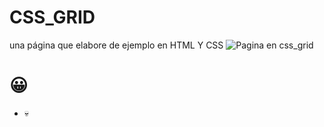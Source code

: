 # CSS_GRID
una página que elabore de ejemplo en HTML Y CSS
![Pagina en css_grid](https://user-images.githubusercontent.com/75713326/119892735-1ea58000-bf00-11eb-8896-077b348230bd.png)
# 😀
* 💀

